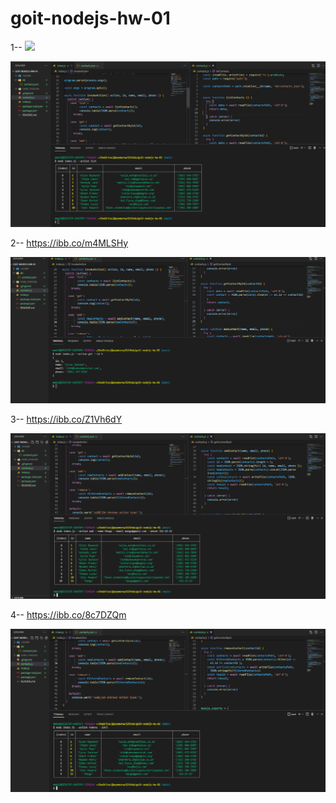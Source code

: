 # goit-nodejs-hw-01

1-- <img src='https://ibb.co/F0pT1Kr'/>

<img src="./screenshots/Screenshot 1.png"/>

2-- https://ibb.co/m4MLSHy

<img src="./screenshots/Screenshot 2.png"/>

3-- https://ibb.co/Z1Vh6dY

<img src="./screenshots/Screenshot 3.png"/>

4-- https://ibb.co/8c7DZQm

<img src="./screenshots/Screenshot 4.png"/>
